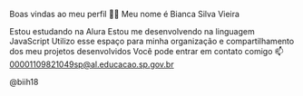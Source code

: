 Boas vindas ao meu perfil 💙💙
Meu nome é Bianca Silva Vieira

Estou estudando na Alura
Estou me desenvolvendo na linguagem JavaScript
Utilizo esse espaço para minha organização e compartilhamento dos meu projetos desenvolvidos
Você pode entrar em contato comigo 📫
00001109821049sp@al.educacao.sp.gov.br

@biih18
